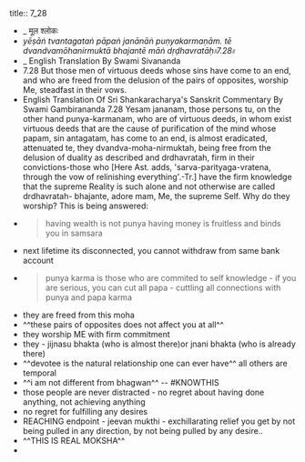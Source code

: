 title:: 7_28

- _ मूल श्लोकः
- _yēṣāṅ tvantagataṅ pāpaṅ janānāṅ puṇyakarmaṇām._
  _tē dvandvamōhanirmuktā bhajantē māṅ dṛḍhavratāḥ৷৷7.28৷৷_
- _ English Translation By Swami Sivananda
- 7.28 But those men of virtuous deeds whose sins have come to an end, and who are freed from the delusion of the pairs of opposites, worship Me, steadfast in their vows.
- English Translation Of Sri Shankaracharya's Sanskrit Commentary By Swami Gambirananda
  7.28 Yesam jananam, those persons
   tu, on the other hand
   punya-karmanam, who are of virtuous deeds, in whom exist virtuous deeds that are the cause of purification of the mind
   whose papam, sin
   antagatam, has come to an end, is almost eradicated, attenuated
   te, they
   dvandva-moha-nirmuktah, being free from the delusion of duality as described
   and drdhavratah, firm in their convictions-those who [Here Ast. adds, 'sarva-parityaga-vratena, through the vow of relinishing everything'.-Tr.] have the firm knowledge that the supreme Reality is such alone and not otherwise are called drdhavratah-
   bhajante, adore
   mam, Me, the supreme Self. Why do they worship? This is being answered:
- > having wealth is not punya
  having money is fruitless and binds you in samsara
- next lifetime its disconnected, you cannot withdraw from same bank account
- > punya karma is those who are commited to self knowledge - if you are serious, you can cut all papa - cuttling all connections with punya and papa karma
- they are freed from this moha
- ^^these pairs of opposites does not affect you at all^^
- they worship ME with firm commitment
- they - jijnasu bhakta (who is almost there)or jnani bhakta (who is already there)
- ^^devotee is the natural relationship one can ever have^^ all others are temporal
- ^^i am not different from bhagwan^^ -- #KNOWTHIS
- those people are never distracted - no regret about having done anything, not achieving anything
- no regret for fulfilling any desires
- REACHING endpoint - jeevan mukthi - exchillarating relief you get by not being pulled in any direction, by not being pulled by any desire..
- ^^THIS IS REAL MOKSHA^^
-
